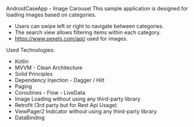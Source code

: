 AndroidCaseApp - Image Carousel
This sample application is designed for loading images based on categories.
* Users can swipe left or right to navigate between categories.
* The search view allows filtering items within each category.
* https://www.pexels.com/api/ used for images.

Used Technologies: 
* Kotlin
* MVVM - Clean Architecture
* Solid Principles
* Dependency Injection - Dagger / Hilt
* Paging
* Coroutines - Flow - LiveData
* Image Loading without using any third-party library
* Retrofit (3rd party but for Rest Api Usage)
* ViewPager2 Indicator without using any third-party library
* DataBinding



